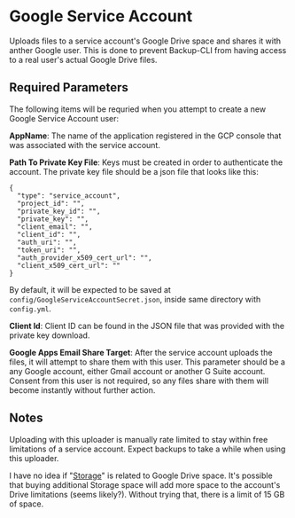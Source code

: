 Google Service Account
======================

Uploads files to a service account's Google Drive space and shares it with anther Google
user. This is done to prevent Backup-CLI from having access to a real user's
actual Google Drive files.

Required Parameters
-------------------

The following items will be requried when you attempt to create a new Google Service Account 
user:

**AppName**: The name of the application registered in the GCP console that was associated
with the service account.

**Path To Private Key File**: Keys must be created in order to authenticate the account.
The private key file should be a json file that looks like this:

    {
      "type": "service_account",
      "project_id": "",
      "private_key_id": "",
      "private_key": "",
      "client_email": "",
      "client_id": "",
      "auth_uri": "",
      "token_uri": "",
      "auth_provider_x509_cert_url": "",
      "client_x509_cert_url": ""
    }
    
By default, it will be expected to be saved at `config/GoogleServiceAccountSecret.json`, inside
same directory with `config.yml`.

**Client Id**: Client ID can be found in the JSON file that was provided with the 
private key download.

**Google Apps Email Share Target**: After the service account uploads the files, it will
attempt to share them with this user. This parameter should be a any Google account, either 
Gmail account or another G Suite account. Consent from this user is not required,
so any files share with them will become instantly without further action.

Notes
-----

Uploading with this uploader is manually rate limited to stay within free limitations of a service
account. Expect backups to take a while when using this uploader.

I have no idea if "[Storage](https://cloud.google.com/storage/)" is related to Google Drive space.
It's possible that buying additional Storage space will add more space to the account's Drive
limitations (seems likely?). Without trying that, there is a limit of 15 GB of space.

